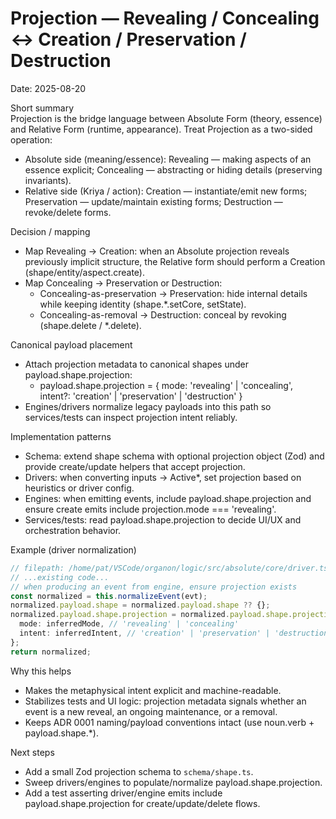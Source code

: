 # Projection — Revealing / Concealing ↔ Creation / Preservation / Destruction

Date: 2025-08-20

Short summary  
Projection is the bridge language between Absolute Form (theory, essence) and Relative Form (runtime, appearance). Treat Projection as a two-sided operation:

- Absolute side (meaning/essence): Revealing — making aspects of an essence explicit; Concealing — abstracting or hiding details (preserving invariants).
- Relative side (Kriya / action): Creation — instantiate/emit new forms; Preservation — update/maintain existing forms; Destruction — revoke/delete forms.

Decision / mapping
- Map Revealing → Creation: when an Absolute projection reveals previously implicit structure, the Relative form should perform a Creation (shape/entity/aspect.create).
- Map Concealing → Preservation or Destruction:
  - Concealing-as-preservation → Preservation: hide internal details while keeping identity (shape.*.setCore, setState).
  - Concealing-as-removal → Destruction: conceal by revoking (shape.delete / *.delete).

Canonical payload placement
- Attach projection metadata to canonical shapes under payload.shape.projection:
  - payload.shape.projection = { mode: 'revealing' | 'concealing', intent?: 'creation' | 'preservation' | 'destruction' }
- Engines/drivers normalize legacy payloads into this path so services/tests can inspect projection intent reliably.

Implementation patterns
- Schema: extend shape schema with optional projection object (Zod) and provide create/update helpers that accept projection.
- Drivers: when converting inputs → Active*, set projection based on heuristics or driver config.
- Engines: when emitting events, include payload.shape.projection and ensure create emits include projection.mode === 'revealing'.
- Services/tests: read payload.shape.projection to decide UI/UX and orchestration behavior.

Example (driver normalization)
```ts
// filepath: /home/pat/VSCode/organon/logic/src/absolute/core/driver.ts
// ...existing code...
// when producing an event from engine, ensure projection exists
const normalized = this.normalizeEvent(evt);
normalized.payload.shape = normalized.payload.shape ?? {};
normalized.payload.shape.projection = normalized.payload.shape.projection ?? {
  mode: inferredMode, // 'revealing' | 'concealing'
  intent: inferredIntent, // 'creation' | 'preservation' | 'destruction'
};
return normalized;
```

Why this helps
- Makes the metaphysical intent explicit and machine-readable.
- Stabilizes tests and UI logic: projection metadata signals whether an event is a new reveal, an ongoing maintenance, or a removal.
- Keeps ADR 0001 naming/payload conventions intact (use noun.verb + payload.shape.*).

Next steps
- Add a small Zod projection schema to `schema/shape.ts`.
- Sweep drivers/engines to populate/normalize payload.shape.projection.
- Add a test asserting driver/engine emits include payload.shape.projection for create/update/delete flows.

